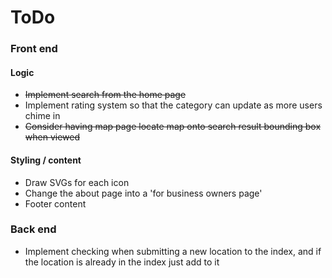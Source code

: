 # ToDo

### Front end

#### Logic

+ ~~Implement search from the home page~~
+ Implement rating system so that the category can update as more users chime in
+ ~~Consider having map page locate map onto search result bounding box when viewed~~

#### Styling / content

+ Draw SVGs for each icon
+ Change the about page into a 'for business owners page'
+ Footer content

### Back end

+ Implement checking when submitting a new location to the index, and if the location is already in the index
just add to it
